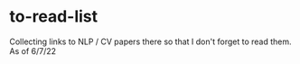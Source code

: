# to-read-list
Collecting links to NLP / CV papers there so that I don't forget to read them. As of 6/7/22
